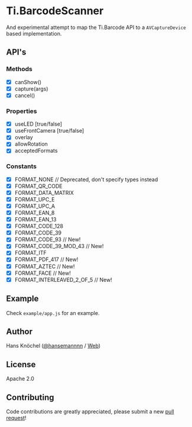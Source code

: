 # Ti.BarcodeScanner

And experimental attempt to map the Ti.Barcode API to a `AVCaptureDevice` based implementation.

## API's
### Methods
- [x] canShow()
- [x] capture(args)
- [x] cancel()

### Properties
- [x] useLED [true/false]
- [x] useFrontCamera [true/false]
- [x] overlay
- [x] allowRotation
- [x] acceptedFormats

### Constants
- [x] FORMAT_NONE // Deprecated, don't specify types instead
- [x] FORMAT_QR_CODE
- [x] FORMAT_DATA_MATRIX
- [x] FORMAT_UPC_E
- [x] FORMAT_UPC_A
- [x] FORMAT_EAN_8
- [x] FORMAT_EAN_13
- [x] FORMAT_CODE_128
- [x] FORMAT_CODE_39
- [x] FORMAT_CODE_93 // New!
- [x] FORMAT_CODE_39_MOD_43 // New!
- [x] FORMAT_ITF
- [x] FORMAT_PDF_417 // New!
- [x] FORMAT_AZTEC // New!
- [x] FORMAT_FACE // New!
- [x] FORMAT_INTERLEAVED_2_OF_5 // New!

## Example
Check `example/app.js` for an example.

## Author
Hans Knöchel ([@hansemannnn](https://twitter.com/hansemannnn) / [Web](http://hans-knoechel.de))

## License
Apache 2.0

## Contributing
Code contributions are greatly appreciated, please submit a new [pull request](https://github.com/hansemannn/ti.barcodescanner/pull/new/master)!

